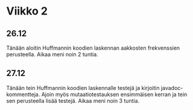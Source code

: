 # Viikko 2

## 26.12
Tänään aloitin Huffmannin koodien laskennan aakkosten frekvenssien perusteella.
Aikaa meni noin 2 tuntia.

## 27.12
Tänään tein Huffmannin koodien laskennalle testejä ja
kirjoitin javadoc-kommentteja. Ajoin myös mutaatiotestauksen ensimmäisen kerran ja tein sen
perusteella lisää testejä. Aikaa meni noin 3 tuntia.
